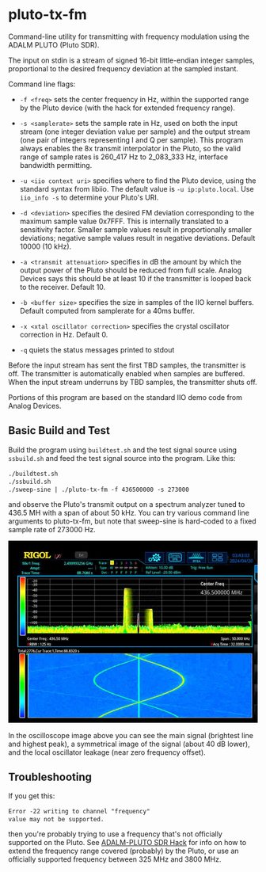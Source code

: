 # pluto-tx-fm

Command-line utility for transmitting with frequency modulation using the ADALM PLUTO (Pluto SDR).

The input on stdin is a stream of signed 16-bit little-endian integer samples, proportional to the desired frequency deviation at the sampled instant.

Command line flags:

* `-f <freq>` sets the center frequency in Hz, within the supported range by the Pluto device (with the hack for extended frequency range).

* `-s <samplerate>` sets the sample rate in Hz, used on both the input stream (one integer deviation value per sample) and the output stream (one pair of integers representing I and Q per sample). This program always enables the 8x transmit interpolator in the Pluto, so the valid range of sample rates is 260_417 Hz to 2_083_333 Hz, interface bandwidth permitting.

* `-u <iio context uri>` specifies where to find the Pluto device, using the standard syntax from libiio. The default value is `-u ip:pluto.local`. Use `iio_info -s` to determine your Pluto's URI.

* `-d <deviation>` specifies the desired FM deviation corresponding to the maximum sample value 0x7FFF. This is internally translated to a sensitivity factor. Smaller sample values result in proportionally smaller deviations; negative sample values result in negative deviations. Default 10000 (10 kHz).

* `-a <transmit attenuation>` specifies in dB the amount by which the output power of the Pluto should be reduced from full scale. Analog Devices says this should be at least 10 if the transmitter is looped back to the receiver. Default 10.

* `-b <buffer size>` specifies the size in samples of the IIO kernel buffers. Default computed from samplerate for a 40ms buffer.

* `-x <xtal oscillator correction>` specifies the crystal oscillator correction in Hz. Default 0.

* `-q` quiets the status messages printed to stdout

Before the input stream has sent the first TBD samples, the transmitter is off. The transmitter is automatically enabled when samples are buffered. When the input stream underruns by TBD samples, the transmitter shuts off.

Portions of this program are based on the standard IIO demo code from Analog Devices.

## Basic Build and Test

Build the program using `buildtest.sh` and the test signal source using `ssbuild.sh` and feed the test signal source into the program. Like this:

```
./buildtest.sh
./ssbuild.sh
./sweep-sine | ./pluto-tx-fm -f 436500000 -s 273000
```
and observe the Pluto's transmit output on a spectrum analyzer tuned to 436.5 MH with a span of about 50 kHz. You can try various command line arguments to pluto-tx-fm, but note that sweep-sine is hard-coded to a fixed sample rate of 273000 Hz.

![Basic test results](basic-test.jpg)

In the oscilloscope image above you can see the main signal (brightest line and highest peak), a symmetrical image of the signal (about 40 dB lower), and the local oscillator leakage (near zero frequency offset).
## Troubleshooting

If you get this:
```
Error -22 writing to channel "frequency"
value may not be supported.
```
then you're probably trying to use a frequency that's not officially supported on the Pluto.
See [ADALM-PLUTO SDR Hack](https://www.rtl-sdr.com/adalm-pluto-sdr-hack-tune-70-mhz-to-6-ghz-and-gqrx-install/) for info on how to extend the frequency range covered (probably) by the Pluto, or use an officially supported frequency between 325 MHz and 3800 MHz.